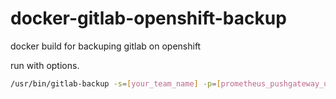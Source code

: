# docker-gitlab-openshift-backup

docker build for backuping gitlab on openshift

run with options.

```bash
/usr/bin/gitlab-backup -s=[your_team_name] -p=[prometheus_pushgateway_url]
```